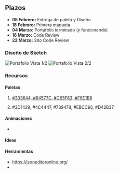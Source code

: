 ## Plazos

- **05 Febrero:** Entrega de paleta y Diseño
- **18 Febrero:** Primera maqueta
- **04 Marzo:** Portafolio terminado (y funcionando)
- **18 Marzo:** Code Review
- **22 Marzo:** 2do Code Review

### Diseño de Sketch

![Portafolio Vista 1/2](http://tamybl.github.io/dev/sketch_1-2.jpg)
![Portafolio Vista 2/2](http://tamybl.github.io/dev/sketch_2-2.jpg)

### Recursos
  #### Paletas

1. [#333644, #84577C, #C65F63, #F6E1B8](http://colorhunt.co/c/106929)

2. #3D1429, #4C4447, #739478, #EBCC96, #D42B37



  #### Animaciones

  - 

  #### Ideas

  #### Herramientas

  - https://jsoneditoronline.org/
  - 


